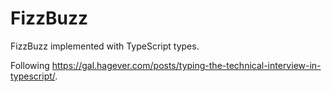 # FizzBuzz

FizzBuzz implemented with TypeScript types.

Following https://gal.hagever.com/posts/typing-the-technical-interview-in-typescript/.
